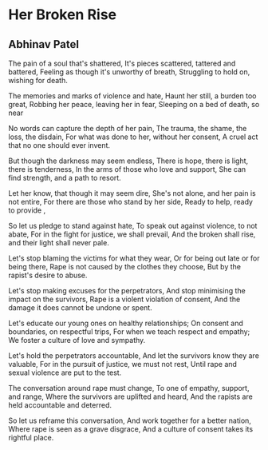# Her Broken Rise

## Abhinav Patel

The pain of a soul that's shattered,
It's pieces scattered, tattered and battered,
Feeling as though it's unworthy of breath,
Struggling to hold on, wishing for death.

The memories and marks of violence and hate,
Haunt her still, a burden too great,
Robbing her peace, leaving her in fear,
Sleeping on a bed of death, so near

No words can capture the depth of her pain,
The trauma, the shame, the loss, the disdain,
For what was done to her, without her consent,
A cruel act that no one should ever invent.

But though the darkness may seem endless,
There is hope, there is light, there is tenderness,
In the arms of those who love and support,
She can find strength, and a path to resort.

Let her know, that though it may seem dire,
She's not alone, and her pain is not entire,
For there are those who stand by her side,
Ready to help, ready to provide ,

So let us pledge to stand against hate,
To speak out against violence, to not abate,
For in the fight for justice, we shall prevail,
And the broken shall rise, and their light shall never pale.

Let's stop blaming the victims for what they wear,
Or for being out late or for being there,
Rape is not caused by the clothes they choose,
But by the rapist's desire to abuse.

Let's stop making excuses for the perpetrators,
And stop minimising the impact on the survivors,
Rape is a violent violation of consent,
And the damage it does cannot be undone or spent.

Let's educate our young ones on healthy relationships;
On consent and boundaries, on respectful trips,
For when we teach respect and empathy;
We foster a culture of love and sympathy.

Let's hold the perpetrators accountable,
And let the survivors know they are valuable,
For in the pursuit of justice, we must not rest,
Until rape and sexual violence are put to the test.

The conversation around rape must change,
To one of empathy, support, and range,
Where the survivors are uplifted and heard,
And the rapists are held accountable and deterred.

So let us reframe this conversation,
And work together for a better nation,
Where rape is seen as a grave disgrace,
And a culture of consent takes its rightful place.